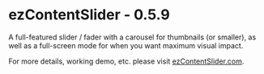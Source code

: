 ezContentSlider - 0.5.9
=======================

A full-featured slider / fader with a carousel for thumbnails (or smaller), as well as a full-screen mode for when you want maximum visual impact.

For more details, working demo, etc. please visit [ezContentSlider.com](http://autd.co/6NRdy).
